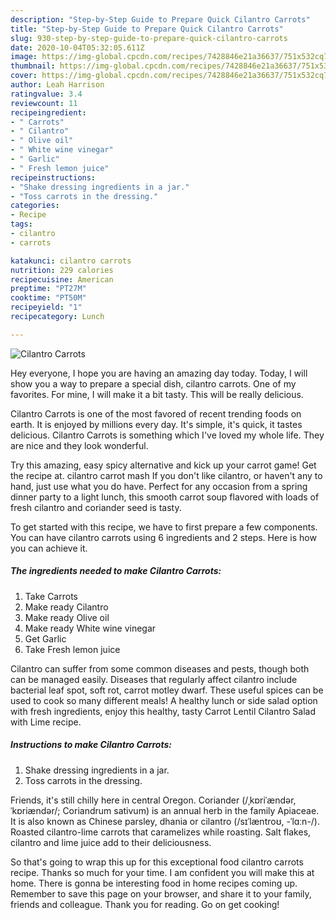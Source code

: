 ```yaml
---
description: "Step-by-Step Guide to Prepare Quick Cilantro Carrots"
title: "Step-by-Step Guide to Prepare Quick Cilantro Carrots"
slug: 930-step-by-step-guide-to-prepare-quick-cilantro-carrots
date: 2020-10-04T05:32:05.611Z
image: https://img-global.cpcdn.com/recipes/7428846e21a36637/751x532cq70/cilantro-carrots-recipe-main-photo.jpg
thumbnail: https://img-global.cpcdn.com/recipes/7428846e21a36637/751x532cq70/cilantro-carrots-recipe-main-photo.jpg
cover: https://img-global.cpcdn.com/recipes/7428846e21a36637/751x532cq70/cilantro-carrots-recipe-main-photo.jpg
author: Leah Harrison
ratingvalue: 3.4
reviewcount: 11
recipeingredient:
- " Carrots"
- " Cilantro"
- " Olive oil"
- " White wine vinegar"
- " Garlic"
- " Fresh lemon juice"
recipeinstructions:
- "Shake dressing ingredients in a jar."
- "Toss carrots in the dressing."
categories:
- Recipe
tags:
- cilantro
- carrots

katakunci: cilantro carrots 
nutrition: 229 calories
recipecuisine: American
preptime: "PT27M"
cooktime: "PT50M"
recipeyield: "1"
recipecategory: Lunch

---
```



![Cilantro Carrots](https://img-global.cpcdn.com/recipes/7428846e21a36637/751x532cq70/cilantro-carrots-recipe-main-photo.jpg)

Hey everyone, I hope you are having an amazing day today. Today, I will show you a way to prepare a special dish, cilantro carrots. One of my favorites. For mine, I will make it a bit tasty. This will be really delicious.

Cilantro Carrots is one of the most favored of recent trending foods on earth. It is enjoyed by millions every day. It's simple, it's quick, it tastes delicious. Cilantro Carrots is something which I've loved my whole life. They are nice and they look wonderful.

Try this amazing, easy spicy alternative and kick up your carrot game! Get the recipe at. cilantro carrot mash If you don&#39;t like cilantro, or haven&#39;t any to hand, just use what you do have. Perfect for any occasion from a spring dinner party to a light lunch, this smooth carrot soup flavored with loads of fresh cilantro and coriander seed is tasty.


To get started with this recipe, we have to first prepare a few components. You can have cilantro carrots using 6 ingredients and 2 steps. Here is how you can achieve it.

<!--inarticleads1-->

##### The ingredients needed to make Cilantro Carrots:

1. Take  Carrots
1. Make ready  Cilantro
1. Make ready  Olive oil
1. Make ready  White wine vinegar
1. Get  Garlic
1. Take  Fresh lemon juice


Cilantro can suffer from some common diseases and pests, though both can be managed easily. Diseases that regularly affect cilantro include bacterial leaf spot, soft rot, carrot motley dwarf. These useful spices can be used to cook so many different meals! A healthy lunch or side salad option with fresh ingredients, enjoy this healthy, tasty Carrot Lentil Cilantro Salad with Lime recipe. 

<!--inarticleads2-->

##### Instructions to make Cilantro Carrots:

1. Shake dressing ingredients in a jar.
1. Toss carrots in the dressing.


Friends, it&#39;s still chilly here in central Oregon. Coriander (/ˌkɒriˈændər, ˈkɒriændər/; Coriandrum sativum) is an annual herb in the family Apiaceae. It is also known as Chinese parsley, dhania or cilantro (/sɪˈlæntroʊ, -ˈlɑːn-/). Roasted cilantro-lime carrots that caramelizes while roasting. Salt flakes, cilantro and lime juice add to their deliciousness. 

So that's going to wrap this up for this exceptional food cilantro carrots recipe. Thanks so much for your time. I am confident you will make this at home. There is gonna be interesting food in home recipes coming up. Remember to save this page on your browser, and share it to your family, friends and colleague. Thank you for reading. Go on get cooking!
